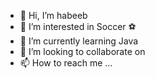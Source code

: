- 👋 Hi, I’m habeeb
- 👀 I’m interested in Soccer ⚽ 
- 🌱 I’m currently learning Java
- 💞️ I’m looking to collaborate on 
- 📫 How to reach me ...

<!---
ceetimesjava/ceetimesjava is a ✨ special ✨ repository because its `README.md` (this file) appears on your GitHub profile.
You can click the Preview link to take a look at your changes.
--->
